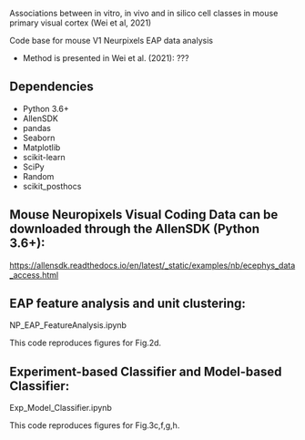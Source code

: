 Associations between in vitro, in vivo and in silico cell classes in mouse primary visual cortex (Wei et al, 2021)

Code base for mouse V1 Neurpixels EAP data analysis

* Method is presented in Wei et al. (2021): ???

## Dependencies
 * Python 3.6+
 * AllenSDK
 * pandas
 * Seaborn
 * Matplotlib
 * scikit-learn
 * SciPy
 * Random
 * scikit_posthocs

## Mouse Neuropixels Visual Coding Data can be downloaded through the AllenSDK (Python 3.6+):

https://allensdk.readthedocs.io/en/latest/_static/examples/nb/ecephys_data_access.html

## EAP feature analysis and unit clustering:
   
   NP_EAP_FeatureAnalysis.ipynb
   
   This code reproduces figures for Fig.2d.

## Experiment-based Classifier and Model-based Classifier:
   
   Exp_Model_Classifier.ipynb

   This code reproduces figures for Fig.3c,f,g,h.
   
   
    

